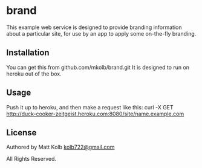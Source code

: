 # brand

This example web service is designed to provide branding information
about a particular site, for use by an app to apply some on-the-fly
branding.

## Installation

You can get this from github.com/mkolb/brand.git It is designed to
run on heroku out of the box.

## Usage

Push it up to heroku, and then make a request like this:
curl -X GET http://duck-cooker-zeitgeist.heroku.com:8080/site/name.example.com

## License
Authored by Matt Kolb <kolb722@gmail.com>

All Rights Reserved.
